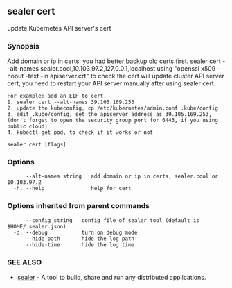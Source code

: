 ## sealer cert

update Kubernetes API server's cert

### Synopsis

Add domain or ip in certs:
    you had better backup old certs first.
	sealer cert --alt-names sealer.cool,10.103.97.2,127.0.0.1,localhost
    using "openssl x509 -noout -text -in apiserver.crt" to check the cert
	will update cluster API server cert, you need to restart your API server manually after using sealer cert.

    For example: add an EIP to cert.
    1. sealer cert --alt-names 39.105.169.253
    2. update the kubeconfig, cp /etc/kubernetes/admin.conf .kube/config
    3. edit .kube/config, set the apiserver address as 39.105.169.253, (don't forget to open the security group port for 6443, if you using public cloud)
    4. kubectl get pod, to check if it works or not


```
sealer cert [flags]
```

### Options

```
      --alt-names string   add domain or ip in certs, sealer.cool or 10.103.97.2
  -h, --help               help for cert
```

### Options inherited from parent commands

```
      --config string   config file of sealer tool (default is $HOME/.sealer.json)
  -d, --debug           turn on debug mode
      --hide-path       hide the log path
      --hide-time       hide the log time
```

### SEE ALSO

* [sealer](sealer.md)	 - A tool to build, share and run any distributed applications.

